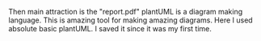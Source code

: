 Then main attraction is the "report.pdf"
plantUML is a diagram making language. This is amazing tool for making amazing diagrams. Here I used absolute basic plantUML. I saved it since it was my first time.
